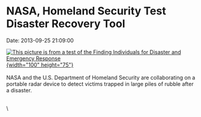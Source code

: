 NASA, Homeland Security Test Disaster Recovery Tool
===================================================

Date: 2013-09-25 21:09:00

[![This picture is from a test of the Finding Individuals for Disaster
and Emergency
Response](http://www.jpl.nasa.gov/images/technology/20130925/finder20130925-th.jpg){width="100"
height="75"}](http://www.jpl.nasa.gov/news/news.cfm?release=2013-290&rn=news.xml&rst=3915)\
\
NASA and the U.S. Department of Homeland Security are collaborating on a
portable radar device to detect victims trapped in large piles of rubble
after a disaster.

\
\
